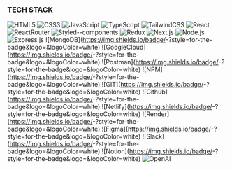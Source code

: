 ### TECH STACK

![HTML5](https://img.shields.io/badge/HTML5-E34F26?style=for-the-badge&logo=HTML5&logoColor=white)
![CSS3](https://img.shields.io/badge/CSS3-1572B6?style=for-the-badge&logo=CSS3&logoColor=white)
![JavaScript](https://img.shields.io/badge/JavaScript-F7DF1E?style=for-the-badge&logo=JavaScript&logoColor=white)
![TypeScript](https://img.shields.io/badge/TypeScript-3178C6?style=for-the-badge&logo=TypeScript&logoColor=white)
![TailwindCSS](https://img.shields.io/badge/TailwindCSS-06B6D4?style=for-the-badge&logo=TailwindCSS&logoColor=white)
![React](https://img.shields.io/badge/React-61DAFB?style=for-the-badge&logo=React&logoColor=white)
![ReactRouter](https://img.shields.io/badge/ReactRouter-CA4245?style=for-the-badge&logo=ReactRouter&logoColor=white)
![Styled--components](https://img.shields.io/badge/Styled--components-DB7093?style=for-the-badge&logo=StyledComponents&logoColor=white)
![Redux](https://img.shields.io/badge/Redux-764ABC?style=for-the-badge&logo=Redux&logoColor=white)
![Next.js](https://img.shields.io/badge/Next.js-000000?style=for-the-badge&logo=Next.js&logoColor=white)
![Node.js](https://img.shields.io/badge/Node.js-339933?style=for-the-badge&logo=Node.js&logoColor=white)
![Express.js](https://img.shields.io/badge/Express.js-000000?style=for-the-badge&logo=Express&logoColor=white)
![MongoDB](https://img.shields.io/badge/<Badge Text>-<Background Color>?style=for-the-badge&logo=<Icon Name>&logoColor=white)
![GoogleCloud](https://img.shields.io/badge/<Badge Text>-<Background Color>?style=for-the-badge&logo=<Icon Name>&logoColor=white)
![Postman](https://img.shields.io/badge/<Badge Text>-<Background Color>?style=for-the-badge&logo=<Icon Name>&logoColor=white)
![NPM](https://img.shields.io/badge/<Badge Text>-<Background Color>?style=for-the-badge&logo=<Icon Name>&logoColor=white)
![GIT](https://img.shields.io/badge/<Badge Text>-<Background Color>?style=for-the-badge&logo=<Icon Name>&logoColor=white)
![Github](https://img.shields.io/badge/<Badge Text>-<Background Color>?style=for-the-badge&logo=<Icon Name>&logoColor=white)
![Netlify](https://img.shields.io/badge/<Badge Text>-<Background Color>?style=for-the-badge&logo=<Icon Name>&logoColor=white)
![Render](https://img.shields.io/badge/<Badge Text>-<Background Color>?style=for-the-badge&logo=<Icon Name>&logoColor=white)
![Figma](https://img.shields.io/badge/<Badge Text>-<Background Color>?style=for-the-badge&logo=<Icon Name>&logoColor=white)
![Slack](https://img.shields.io/badge/<Badge Text>-<Background Color>?style=for-the-badge&logo=<Icon Name>&logoColor=white)
![Notion](https://img.shields.io/badge/<Badge Text>-<Background Color>?style=for-the-badge&logo=<Icon Name>&logoColor=white)
![OpenAI](https://img.shields.io/badge/OpenAI-412991?style=for-the-badge&logo=OpenAI&logoColor=white)

<!--
**codeandjazz/codeandjazz** is a ✨ _special_ ✨ repository because its `README.md` (this file) appears on your GitHub profile.

Here are some ideas to get you started:

- 🔭 I’m currently working on ...
- 🌱 I’m currently learning ...
- 👯 I’m looking to collaborate on ...
- 🤔 I’m looking for help with ...
- 💬 Ask me about ...
- 📫 How to reach me: ...
- 😄 Pronouns: ...
- ⚡ Fun fact: ...
-->
